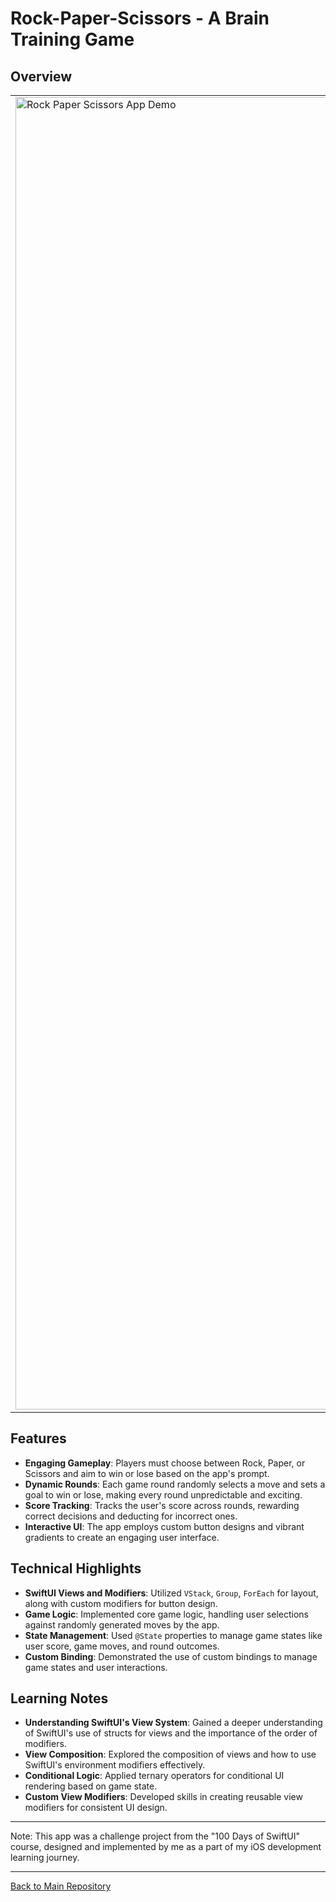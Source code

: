 # Rock-Paper-Scissors - A Brain Training Game

## Overview
<table>
  <tr>
    <td>
      <img src="https://github.com/penguin-waddle/Rock-Paper-Scissors/assets/123434744/a288652d-f879-464d-9f98-8f40d148a816" alt="Rock Paper Scissors App Demo" width="2100" />
    </td>
    <td>
      Rock-Paper-Scissors is a classic brain training game developed as part of the '100 Days of SwiftUI' course. This project focuses on challenging players to win or lose at the traditional game of scissors, paper, rock, enhancing decision-making skills under pressure.
    <br><br>
<em><b>Please Note:</b> This project demo was created and recorded in Swift Playgrounds on iPad, leading to an aspect ratio that may differ from the latest iPhone models.</em>
    </td>
  </tr>
</table>

## Features
- **Engaging Gameplay**: Players must choose between Rock, Paper, or Scissors and aim to win or lose based on the app's prompt.
- **Dynamic Rounds**: Each game round randomly selects a move and sets a goal to win or lose, making every round unpredictable and exciting.
- **Score Tracking**: Tracks the user's score across rounds, rewarding correct decisions and deducting for incorrect ones.
- **Interactive UI**: The app employs custom button designs and vibrant gradients to create an engaging user interface.

## Technical Highlights
- **SwiftUI Views and Modifiers**: Utilized `VStack`, `Group`, `ForEach` for layout, along with custom modifiers for button design.
- **Game Logic**: Implemented core game logic, handling user selections against randomly generated moves by the app.
- **State Management**: Used `@State` properties to manage game states like user score, game moves, and round outcomes.
- **Custom Binding**: Demonstrated the use of custom bindings to manage game states and user interactions.

## Learning Notes
- **Understanding SwiftUI's View System**: Gained a deeper understanding of SwiftUI's use of structs for views and the importance of the order of modifiers.
- **View Composition**: Explored the composition of views and how to use SwiftUI's environment modifiers effectively.
- **Conditional Logic**: Applied ternary operators for conditional UI rendering based on game state.
- **Custom View Modifiers**: Developed skills in creating reusable view modifiers for consistent UI design.

---

Note: This app was a challenge project from the "100 Days of SwiftUI" course, designed and implemented by me as a part of my iOS development learning journey.

---

[Back to Main Repository](https://github.com/penguin-waddle/100-Days-of-SwiftUI)
